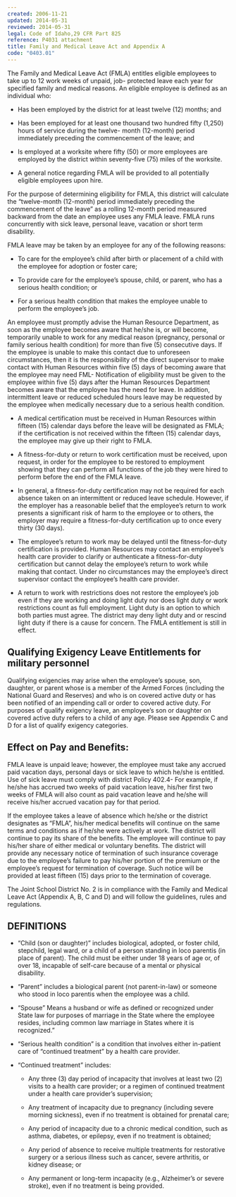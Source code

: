 ```yaml
---
created: 2006-11-21
updated: 2014-05-31
reviewed: 2014-05-31
legal: Code of Idaho,29 CFR Part 825
reference: P4031 attachment
title: Family and Medical Leave Act and Appendix A
code: "0403.01"
---
```


The Family and Medical Leave Act (FMLA) entitles eligible employees to take up to 12 work weeks of unpaid, job- protected leave each year for specified family and medical reasons. An eligible employee is defined as an individual who:

- Has been employed by the district for at least twelve (12) months; and

- Has been employed for at least one thousand two hundred fifty (1,250) hours of service during the twelve- month (12-month) period immediately preceding the commencement of the leave; and

- Is employed at a worksite where fifty (50) or more employees are employed by the district within seventy-five (75) miles of the worksite.

- A general notice regarding FMLA will be provided to all potentially eligible employees upon hire.

For the purpose of determining eligibility for FMLA, this district will calculate the “twelve-month (12-month) period immediately preceding the commencement of the leave” as a rolling 12-month period measured backward from the date an employee uses any FMLA leave. FMLA runs concurrently with sick leave, personal leave, vacation or short term disability.

FMLA leave may be taken by an employee for any of the following reasons:

- To care for the employee’s child after birth or placement of a child with the employee for adoption or foster care;

- To provide care for the employee’s spouse, child, or parent, who has a serious health condition; or

- For a serious health condition that makes the employee unable to perform the employee’s job.

An employee must promptly advise the Human Resource Department, as soon as the employee becomes aware that he/she is, or will become, temporarily unable to work for any medical reason (pregnancy, personal or family serious health condition) for more than five (5) consecutive days. If the employee is unable to make this contact due to unforeseen circumstances, then it is the responsibility of the direct supervisor to make contact with Human Resources within five (5) days of becoming aware that the employee may need FML- Notification of eligibility must be given to the employee within five (5) days after the Human Resources Department becomes aware that the employee has the need for leave. In addition, intermittent leave or reduced scheduled hours leave may be requested by the employee when medically necessary due to a serious health condition.

- A medical certification must be received in Human Resources within fifteen (15) calendar days before the leave will be designated as FMLA; if the certification is not received within the fifteen (15) calendar days, the employee may give up their right to FMLA.

- A fitness-for-duty or return to work certification must be received, upon request, in order for the employee to be restored to employment showing that they can perform all functions of the job they were hired to perform before the end of the FMLA leave.

- In general, a fitness-for-duty certification may not be required for each absence taken on an intermittent or reduced leave schedule. However, if the employer has a reasonable belief that the employee’s return to work presents a significant risk of harm to the employee or to others, the employer may require a fitness-for-duty certification up to once every thirty (30 days).

- The employee’s return to work may be delayed until the fitness-for-duty certification is provided. Human Resources may contact an employee’s health care provider to clarify or authenticate a fitness-for-duty certification but cannot delay the employee’s return to work while making that contact. Under no circumstances may the employee’s direct supervisor contact the employee’s health care provider.

- A return to work with restrictions does not restore the employee’s job even if they are working and doing light duty nor does light duty or work restrictions count as full employment. Light duty is an option to which both parties must agree. The district may deny light duty and or rescind light duty if there is a cause for concern. The FMLA entitlement is still in effect.

## Qualifying Exigency Leave Entitlements for military personnel

Qualifying exigencies may arise when the employee’s spouse, son, daughter, or parent whose is a member of the Armed Forces (including the National Guard and Reserves) and who is on covered active duty or has been notified of an impending call or order to covered active duty. For purposes of qualify exigency leave, an employee’s son or daughter on covered active duty refers to a child of any age. Please see Appendix C and D for a list of qualify exigency categories.

## Effect on Pay and Benefits:

FMLA leave is unpaid leave; however, the employee must take any accrued paid vacation days, personal days or sick leave to which he/she is entitled. Use of sick leave must comply with district Policy 402.4- For example, if he/she has accrued two weeks of paid vacation leave, his/her first two weeks of FMLA will also count as paid vacation leave and he/she will receive his/her accrued vacation pay for that period.

If the employee takes a leave of absence which he/she or the district designates as “FMLA”, his/her medical benefits will continue on the same terms and conditions as if he/she were actively at work. The district will continue to pay its share of the benefits. The employee will continue to pay his/her share of either medical or voluntary benefits. The district will provide any necessary notice of termination of such insurance coverage due to the employee’s failure to pay his/her portion of the premium or the employee’s request for termination of coverage. Such notice will be provided at least fifteen (15) days prior to the termination of coverage.

The Joint School District No. 2 is in compliance with the Family and Medical Leave Act (Appendix A, B, C and D) and will follow the guidelines, rules and regulations.

## DEFINITIONS

- “Child (son or daughter)” includes biological, adopted, or foster child, stepchild, legal ward, or a child of a person standing in loco parentis (in place of parent). The child must be either under 18 years of age or, of over 18, incapable of self-care because of a mental or physical disability.

- “Parent” includes a biological parent (not parent-in-law) or someone who stood in loco parentis when the employee was a child.

- “Spouse” Means a husband or wife as defined or recognized under State law for purposes of marriage in the State where the employee resides, including common law marriage in States where it is recognized.”

- “Serious health condition” is a condition that involves either in-patient care of “continued treatment” by a health care provider.

- “Continued treatment” includes:

    - Any three (3) day period of incapacity that involves at least two (2) visits to a health care provider; or a     regimen of continued treatment under a health care provider’s supervision;

    - Any treatment of incapacity due to pregnancy (including severe morning sickness), even if no treatment     is obtained for prenatal care;

    - Any period of incapacity due to a chronic medical condition, such as asthma, diabetes, or epilepsy, even     if no treatment is obtained;

    - Any period of absence to receive multiple treatments for restorative surgery or a serious illness such as     cancer, severe arthritis, or kidney disease; or

    - Any permanent or long-term incapacity (e.g., Alzheimer’s or severe stroke), even if no treatment is being     provided.

